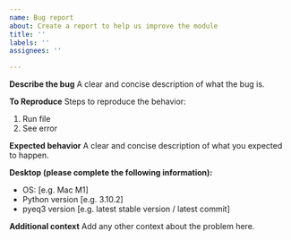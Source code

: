 ```yaml
---
name: Bug report
about: Create a report to help us improve the module
title: ''
labels: ''
assignees: ''

---
```


**Describe the bug**
A clear and concise description of what the bug is.

**To Reproduce**
Steps to reproduce the behavior:
1. Run file
3. See error

**Expected behavior**
A clear and concise description of what you expected to happen.

**Desktop (please complete the following information):**
 - OS: [e.g. Mac M1]
 - Python version [e.g. 3.10.2]
 - pyeq3 version [e.g. latest stable version / latest commit]

**Additional context**
Add any other context about the problem here.
